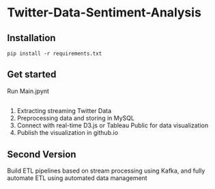 # Twitter-Data-Sentiment-Analysis

## Installation
```
pip install -r requirements.txt
```

## Get started
Run Main.jpynt


## 
1. Extracting streaming Twitter Data
2. Preprocessing data and storing in MySQL
3. Connect with real-time D3.js or Tableau Public for data visualization
4. Publish the visualization in github.io

## Second Version
Build ETL pipelines based on stream processing using Kafka, and fully automate ETL using automated data management
